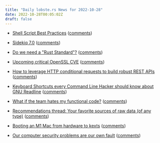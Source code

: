 ```yaml
---
title: "Daily lobste.rs News for 2022-10-28"
date: 2022-10-28T00:05:02Z
draft: false
---
```






- [Shell Script Best Practices](https://sharats.me/posts/shell-script-best-practices/)
  ([comments](https://lobste.rs/s/knvmr1/shell_script_best_practices))



- [Sidekiq 7.0](https://www.mikeperham.com/2022/10/27/introducing-sidekiq-7.0/)
  ([comments](https://lobste.rs/s/rq0qy3/sidekiq_7_0))



- [Do we need a "Rust Standard"?](https://blog.m-ou.se/rust-standard/)
  ([comments](https://lobste.rs/s/feawyf/do_we_need_rust_standard))



- [Upcoming critical OpenSSL CVE](https://mta.openssl.org/pipermail/openssl-announce/2022-October/000238.html)
  ([comments](https://lobste.rs/s/lyofy4/upcoming_critical_openssl_cve))



- [How to leverage HTTP conditional requests to build robust REST APIs](https://quadratic.fm/p/how-meta-microsoft-google-github)
  ([comments](https://lobste.rs/s/rnzyys/how_leverage_http_conditional_requests))



- [Keyboard Shortcuts every Command Line Hacker should know about GNU Readline](https://www.masteringemacs.org/article/keyboard-shortcuts-every-command-line-hacker-should-know-about-gnu-readline)
  ([comments](https://lobste.rs/s/xooyhy/keyboard_shortcuts_every_command_line))



- [What if the team hates my functional code?](https://jrsinclair.com/articles/2022/what-if-the-team-hates-my-functional-code/)
  ([comments](https://lobste.rs/s/zshds2/what_if_team_hates_my_functional_code))



- [Recommendations thread: Your favorite sources of raw data (of any type)]()
  ([comments](https://lobste.rs/s/5guoty/recommendations_thread_your_favorite))



- [Booting an M1 Mac from hardware to kexts](https://eclecticlight.co/2022/01/04/booting-an-m1-mac-from-hardware-to-kexts-1-hardware/)
  ([comments](https://lobste.rs/s/hfr9se/booting_m1_mac_from_hardware_kexts))



- [Our computer security problems are our own fault](https://utcc.utoronto.ca/~cks/space/blog/tech/SecurityItsOurOwnFault)
  ([comments](https://lobste.rs/s/akwo1d/our_computer_security_problems_are_our))


